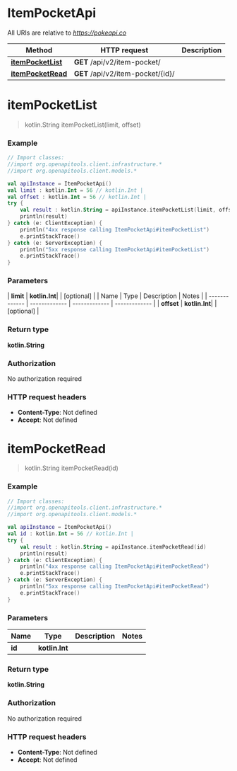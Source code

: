 # ItemPocketApi

All URIs are relative to *https://pokeapi.co*

| Method | HTTP request | Description |
| ------------- | ------------- | ------------- |
| [**itemPocketList**](ItemPocketApi.md#itemPocketList) | **GET** /api/v2/item-pocket/ |  |
| [**itemPocketRead**](ItemPocketApi.md#itemPocketRead) | **GET** /api/v2/item-pocket/{id}/ |  |


<a id="itemPocketList"></a>
# **itemPocketList**
> kotlin.String itemPocketList(limit, offset)



### Example
```kotlin
// Import classes:
//import org.openapitools.client.infrastructure.*
//import org.openapitools.client.models.*

val apiInstance = ItemPocketApi()
val limit : kotlin.Int = 56 // kotlin.Int | 
val offset : kotlin.Int = 56 // kotlin.Int | 
try {
    val result : kotlin.String = apiInstance.itemPocketList(limit, offset)
    println(result)
} catch (e: ClientException) {
    println("4xx response calling ItemPocketApi#itemPocketList")
    e.printStackTrace()
} catch (e: ServerException) {
    println("5xx response calling ItemPocketApi#itemPocketList")
    e.printStackTrace()
}
```

### Parameters
| **limit** | **kotlin.Int**|  | [optional] |
| Name | Type | Description  | Notes |
| ------------- | ------------- | ------------- | ------------- |
| **offset** | **kotlin.Int**|  | [optional] |

### Return type

**kotlin.String**

### Authorization

No authorization required

### HTTP request headers

 - **Content-Type**: Not defined
 - **Accept**: Not defined

<a id="itemPocketRead"></a>
# **itemPocketRead**
> kotlin.String itemPocketRead(id)



### Example
```kotlin
// Import classes:
//import org.openapitools.client.infrastructure.*
//import org.openapitools.client.models.*

val apiInstance = ItemPocketApi()
val id : kotlin.Int = 56 // kotlin.Int | 
try {
    val result : kotlin.String = apiInstance.itemPocketRead(id)
    println(result)
} catch (e: ClientException) {
    println("4xx response calling ItemPocketApi#itemPocketRead")
    e.printStackTrace()
} catch (e: ServerException) {
    println("5xx response calling ItemPocketApi#itemPocketRead")
    e.printStackTrace()
}
```

### Parameters
| Name | Type | Description  | Notes |
| ------------- | ------------- | ------------- | ------------- |
| **id** | **kotlin.Int**|  | |

### Return type

**kotlin.String**

### Authorization

No authorization required

### HTTP request headers

 - **Content-Type**: Not defined
 - **Accept**: Not defined

